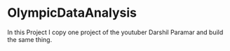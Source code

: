 # OlympicDataAnalysis
In this Project I copy one project of the youtuber Darshil Paramar and build the same thing.
